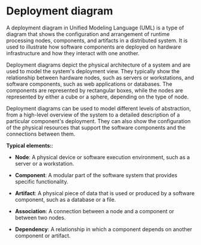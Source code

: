# Deployment diagram

A deployment diagram in Unified Modeling Language (UML) is a type of diagram that shows the configuration and arrangement of runtime processing nodes, components, and artifacts in a distributed system. It is used to illustrate how software components are deployed on hardware infrastructure and how they interact with one another.

Deployment diagrams depict the physical architecture of a system and are used to model the system's deployment view. They typically show the relationship between hardware nodes, such as servers or workstations, and software components, such as web applications or databases. The components are represented by rectangular boxes, while the nodes are represented by either a cube or a sphere, depending on the type of node.

Deployment diagrams can be used to model different levels of abstraction, from a high-level overview of the system to a detailed description of a particular component's deployment. They can also show the configuration of the physical resources that support the software components and the connections between them.

**Typical elements:**:

* **Node**: A physical device or software execution environment, such as a server or a workstation.

* **Component**: A modular part of the software system that provides specific functionality.

* **Artifact**: A physical piece of data that is used or produced by a software component, such as a database or a file.

* **Association**: A connection between a node and a component or between two nodes.

* **Dependency**: A relationship in which a component depends on another component or artifact.
